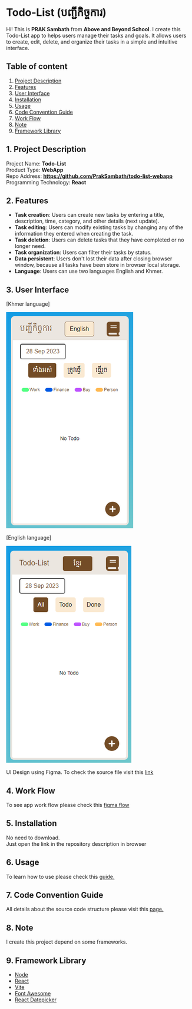 # Todo-List (បញ្ជីកិច្ចការ)

Hi! This is **PRAK Sambath** from **Above and Beyond School**. I create this Todo-List app to helps users manage their tasks and goals. It allows users to create, edit, delete, and organize their tasks in a simple and intuitive interface.

## Table of content

1. [Project Description](#1-project-description)
2. [Features](#2-features)
3. [User Interface](#3-user-interface)
4. [Installation](#4-installation)
5. [Usage](#5-usage)
6. [Code Convention Guide](#6-code-convention-guide)
7. [Work Flow](#7-work-flow)
8. [Note](#8-note)
9. [Framework Library](#9-framework-library)

## 1. Project Description

Project Name: **Todo-List**  
Product Type: **WebApp**  
Repo Address: **https://github.com/PrakSambath/todo-list-webapp**  
Programming Technology: **React**

## 2. Features

- **Task creation**: Users can create new tasks by entering a title, description, time, category, and other details (next update).
- **Task editing**: Users can modify existing tasks by changing any of the information they entered when creating the task.
- **Task deletion**: Users can delete tasks that they have completed or no longer need.
- **Task organization**: Users can filter their tasks by status.
- **Data persistent**: Users don't lost their data after closing browser window, because all tasks have been store in browser local storage.
- **Language**: Users can use two languages English and Khmer.

## 3. User Interface

[Khmer language]

![Khmer language](./src/assets/lang_khmer.png)

[English language]

![Todo app English language](./src/assets/lang_english.png)

UI Design using Figma. To check the source file visit this [link](https://www.figma.com/file/PfJMiXFFavbeQqURj2P39L/Todo-List?type=design&node-id=6%3A309&mode=design&t=ek02V7xTqGjXeMZ5-1)

## 4. Work Flow

To see app work flow please check this [figma flow](https://www.figma.com/proto/PfJMiXFFavbeQqURj2P39L/Todo-List?page-id=0%3A1&type=design&node-id=6-218&viewport=224%2C454%2C0.5&t=qUENHLXSGdvNf9oU-1&scaling=min-zoom&starting-point-node-id=6%3A218&mode=design)

## 5. Installation

No need to download.  
Just open the link in the repository description in browser

## 6. Usage

To learn how to use please check this [guide.](https://drive.google.com/file/d/11w7unaj_3mOJgVyugxKara6f5Yb52t2Q/view?usp=drive_link)

## 7. Code Convention Guide

All details about the source code structure please visit this [page.](./src/docs/convention.md)

## 8. Note

I create this project depend on some frameworks.

## 9. Framework Library

- [Node](https://nodejs.org/en)
- [React](https://react.dev/)
- [Vite](https://vitejs.dev/)
- [Font Awesome](https://fontawesome.com/)
- [React Datepicker](https://reactdatepicker.com/)
